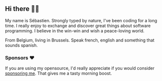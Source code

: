 ## Hi there 👋🏼

My name is Sébastien. Strongly typed by nature, I've been coding for a long time. I really enjoy to exchange and discover great things about software programming. I believe in the win-win and wish a peace-loving world. 

From Belgium, living in Brussels. Speak french, english and something that sounds spanish.

### Sponsors :heart:

If you are using my opensource, I'd really appreciate if you would consider [sponsoring me](https://github.com/sponsors/belgattitude). That gives me a tasty morning boost.
